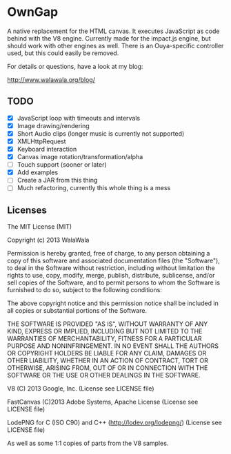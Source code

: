 OwnGap
================================
A native replacement for the HTML canvas. It executes JavaScript as code behind with the V8 engine.
Currently made for the impact.js engine, but should work with other engines as well. There is an Ouya-specific
controller used, but this could easily be removed. 

For details or questions, have a look at my blog:

http://www.walawala.org/blog/


TODO
--------------------------------
- [x] JavaScript loop with timeouts and intervals
- [x] Image drawing/rendering
- [x] Short Audio clips (longer music is currently not supported)
- [x] XMLHttpRequest
- [x] Keyboard interaction
- [x] Canvas image rotation/transformation/alpha 
- [ ] Touch support (sooner or later)
- [x] Add examples
- [ ] Create a JAR from this thing
- [ ] Much refactoring, currently this whole thing is a mess

Licenses
--------------------------------
The MIT License (MIT)

Copyright (c) 2013 WalaWala

Permission is hereby granted, free of charge, to any person obtaining a copy
of this software and associated documentation files (the "Software"), to deal
in the Software without restriction, including without limitation the rights
to use, copy, modify, merge, publish, distribute, sublicense, and/or sell
copies of the Software, and to permit persons to whom the Software is
furnished to do so, subject to the following conditions:

The above copyright notice and this permission notice shall be included in
all copies or substantial portions of the Software.

THE SOFTWARE IS PROVIDED "AS IS", WITHOUT WARRANTY OF ANY KIND, EXPRESS OR
IMPLIED, INCLUDING BUT NOT LIMITED TO THE WARRANTIES OF MERCHANTABILITY,
FITNESS FOR A PARTICULAR PURPOSE AND NONINFRINGEMENT. IN NO EVENT SHALL THE
AUTHORS OR COPYRIGHT HOLDERS BE LIABLE FOR ANY CLAIM, DAMAGES OR OTHER
LIABILITY, WHETHER IN AN ACTION OF CONTRACT, TORT OR OTHERWISE, ARISING FROM,
OUT OF OR IN CONNECTION WITH THE SOFTWARE OR THE USE OR OTHER DEALINGS IN
THE SOFTWARE.

V8 (C) 2013 Google, Inc. (License see LICENSE file)

FastCanvas (C)2013 Adobe Systems, Apache License (License see LICENSE file)

LodePNG for C (ISO C90) and C++ (http://lodev.org/lodepng/) (License see LICENSE file)

As well as some 1:1 copies of parts from the V8 samples.
